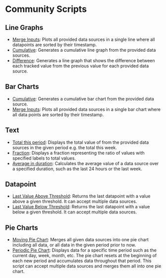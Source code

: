 # Community Scripts

## Line Graphs
- [Merge Inputs](./line-graphs/merge-inputs/README.md): Plots all provided data sources in a single line where all datapoints are sorted by their timestamp.
- [Cumulative](./line-graphs/cumulative/README.md): Generates a cumulative line graph from the provided data sources.
- [Difference](./line-graphs/difference/README.md): Generates a line graph that shows the difference between each tracked value from the previous value for each provided data source.

## Bar Charts
- [Cumulative](./bar-charts/cumulative/README.md): Generates a cumulative bar chart from the provided data source.
- [Merge Inputs](./bar-charts/merge-inputs/README.md): Plots all provided data sources in a single bar chart where all data points are sorted by their timestamp.

## Text
- [Total this period](./text/total-this-period/README.md): Displays the total value of from the provided data sources in the given period e.g. the total this week.
- [Fraction](./text/fraction/README.md): Displays a fraction representing the ratio of values with specified labels to total values. 
- [Average in duration](./text/average-in-duration/README.md): Calculates the average value of a data source over a specified duration, such as the last 24 hours or the last week.

## Datapoint
- [Last Value Above Threshold](./datapoint/last-value-above-threshold/README.md): Returns the last datapoint with a value above a given threshold. It can accept multiple data sources.
- [Last Value Below Threshold](./datapoint/last-value-below-threshold/README.md): Returns the last datapoint with a value below a given threshold. It can accept multiple data sources.

## Pie Charts
- [Moving Pie Chart](./pie-charts/moving-pie-chart/README.md): Merges all given data sources into one pie chart including all data, or all data in the given period prior to now.
- [Periodic Pie Chart](./pie-charts/periodic-pie-chart/README.md): Displays data for a specific time period such as the current day, week, month, etc. The pie chart resets at the beginning of each new period and accumulates data throughout that period. This script can accept multiple data sources and merges them all into one pie chart.
